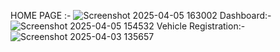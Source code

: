HOME PAGE :-
![Screenshot 2025-04-05 163002](https://github.com/user-attachments/assets/63aa8161-e448-4f03-9e19-3881a0a6cdb6)
Dashboard:-
![Screenshot 2025-04-05 154532](https://github.com/user-attachments/assets/34ab044e-e3f9-43d0-8eed-1cdf8c6157a9)
Vehicle Registration:-
![Screenshot 2025-04-03 135657](https://github.com/user-attachments/assets/d68e7181-93e5-4e4d-9c31-785aed9e1c44)
